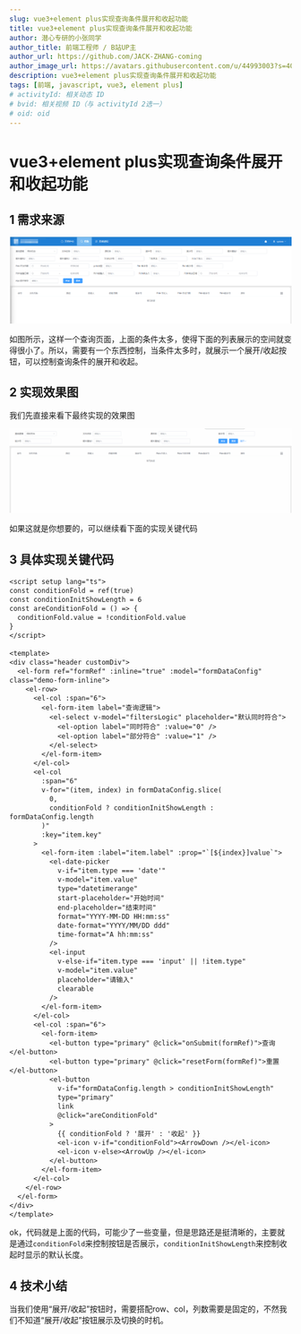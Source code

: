 ```yaml
---
slug: vue3+element plus实现查询条件展开和收起功能
title: vue3+element plus实现查询条件展开和收起功能
author: 潜心专研的小张同学
author_title: 前端工程师 / B站UP主
author_url: https://github.com/JACK-ZHANG-coming
author_image_url: https://avatars.githubusercontent.com/u/44993003?s=400&u=02570a73330dd7eeae310b302962c034b2833988&v=4
description: vue3+element plus实现查询条件展开和收起功能
tags: [前端, javascript, vue3, element plus]
# activityId: 相关动态 ID
# bvid: 相关视频 ID（与 activityId 2选一）
# oid: oid
---
```


# vue3+element plus实现查询条件展开和收起功能

## 1 需求来源

![image-20231129134425954](https://raw.githubusercontent.com/JACK-ZHANG-coming/map-depot/master/2023image-20231129134425954.png)

如图所示，这样一个查询页面，上面的条件太多，使得下面的列表展示的空间就变得很小了。所以，需要有一个东西控制，当条件太多时，就展示一个展开/收起按钮，可以控制查询条件的展开和收起。

## 2 实现效果图

我们先直接来看下最终实现的效果图

![screenshots](https://raw.githubusercontent.com/JACK-ZHANG-coming/map-depot/master/2023screenshots.gif)

如果这就是你想要的，可以继续看下面的实现关键代码

## 3 具体实现关键代码

```vue
<script setup lang="ts">
const conditionFold = ref(true)
const conditionInitShowLength = 6
const areConditionFold = () => {
  conditionFold.value = !conditionFold.value
}
</script>

<template>
<div class="header customDiv">
  <el-form ref="formRef" :inline="true" :model="formDataConfig" class="demo-form-inline">
    <el-row>
      <el-col :span="6">
        <el-form-item label="查询逻辑">
          <el-select v-model="filtersLogic" placeholder="默认同时符合">
            <el-option label="同时符合" :value="0" />
            <el-option label="部分符合" :value="1" />
          </el-select>
        </el-form-item>
      </el-col>
      <el-col
        :span="6"
        v-for="(item, index) in formDataConfig.slice(
          0,
          conditionFold ? conditionInitShowLength : formDataConfig.length
        )"
        :key="item.key"
      >
        <el-form-item :label="item.label" :prop="`[${index}]value`">
          <el-date-picker
            v-if="item.type === 'date'"
            v-model="item.value"
            type="datetimerange"
            start-placeholder="开始时间"
            end-placeholder="结束时间"
            format="YYYY-MM-DD HH:mm:ss"
            date-format="YYYY/MM/DD ddd"
            time-format="A hh:mm:ss"
          />
          <el-input
            v-else-if="item.type === 'input' || !item.type"
            v-model="item.value"
            placeholder="请输入"
            clearable
          />
        </el-form-item>
      </el-col>
      <el-col :span="6">
        <el-form-item>
          <el-button type="primary" @click="onSubmit(formRef)">查询</el-button>
          <el-button type="primary" @click="resetForm(formRef)">重置</el-button>
          <el-button
            v-if="formDataConfig.length > conditionInitShowLength"
            type="primary"
            link
            @click="areConditionFold"
          >
            {{ conditionFold ? '展开' : '收起' }}
            <el-icon v-if="conditionFold"><ArrowDown /></el-icon>
            <el-icon v-else><ArrowUp /></el-icon>
          </el-button>
        </el-form-item>
      </el-col>
    </el-row>
  </el-form>
</div>
</template>
```

ok，代码就是上面的代码，可能少了一些变量，但是思路还是挺清晰的，主要就是通过`conditionFold`来控制按钮是否展示，`conditionInitShowLength`来控制收起时显示的默认长度。

## 4 技术小结

当我们使用“展开/收起”按钮时，需要搭配row、col，列数需要是固定的，不然我们不知道“展开/收起”按钮展示及切换的时机。